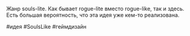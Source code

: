 Жанр souls-lite. Как бывает rogue-lite вместо rogue-like, так и здесь. Есть большая вероятность, что эта идея уже кем-то реализована.

#идея #SoulsLike #геймдизайн